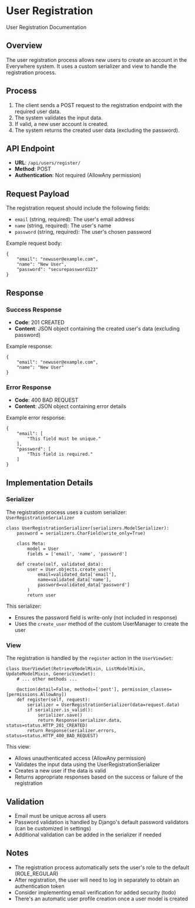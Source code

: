 # User Registration

User Registration Documentation

## Overview

The user registration process allows new users to create an account in the Everywhere system. It uses a custom serializer and view to handle the registration process.

## Process

1. The client sends a POST request to the registration endpoint with the required user data.
2. The system validates the input data.
3. If valid, a new user account is created.
4. The system returns the created user data (excluding the password).

## API Endpoint

- **URL**: `/api/users/register/`
- **Method**: POST
- **Authentication**: Not required (AllowAny permission)  


## Request Payload

The registration request should include the following fields:

- `email` (string, required): The user's email address
- `name` (string, required): The user's name
- `password` (string, required): The user's chosen password  


Example request body:

```
{
    "email": "newuser@example.com",
    "name": "New User",
    "password": "securepassword123"
}

```

## Response

### Success Response

- **Code**: 201 CREATED
- **Content**: JSON object containing the created user's data (excluding password)  


Example response:

```
{
    "email": "newuser@example.com",
    "name": "New User"
}

```

### Error Response

- **Code**: 400 BAD REQUEST
- **Content**: JSON object containing error details  


Example error response:

```
{
    "email": [
        "This field must be unique."
    ],
    "password": [
        "This field is required."
    ]
}

```

## Implementation Details

### Serializer

The registration process uses a custom serializer: `UserRegistrationSerializer`

```
class UserRegistrationSerializer(serializers.ModelSerializer):
    password = serializers.CharField(write_only=True)

    class Meta:
        model = User
        fields = ['email', 'name', 'password']

    def create(self, validated_data):
        user = User.objects.create_user(
            email=validated_data['email'],
            name=validated_data['name'],
            password=validated_data['password']
        )
        return user

```

This serializer:

- Ensures the password field is write-only (not included in response)
- Uses the `create_user` method of the custom UserManager to create the user  


### View

The registration is handled by the `register` action in the `UserViewSet`:

```
class UserViewSet(RetrieveModelMixin, ListModelMixin, UpdateModelMixin, GenericViewSet):
    # ... other methods ...

    @action(detail=False, methods=['post'], permission_classes=[permissions.AllowAny])
    def register(self, request):
        serializer = UserRegistrationSerializer(data=request.data)
        if serializer.is_valid():
            serializer.save()
            return Response(serializer.data, status=status.HTTP_201_CREATED)
        return Response(serializer.errors, status=status.HTTP_400_BAD_REQUEST)

```

This view:

- Allows unauthenticated access (AllowAny permission)
- Validates the input data using the UserRegistrationSerializer
- Creates a new user if the data is valid
- Returns appropriate responses based on the success or failure of the registration  


## Validation

- Email must be unique across all users
- Password validation is handled by Django's default password validators (can be customized in settings)
- Additional validation can be added in the serializer if needed  


## Notes

- The registration process automatically sets the user's role to the default (ROLE_REGULAR)
- After registration, the user will need to log in separately to obtain an authentication token
- Consider implementing email verification for added security (todo)
- There's an automatic user profile creation once a user model is created
